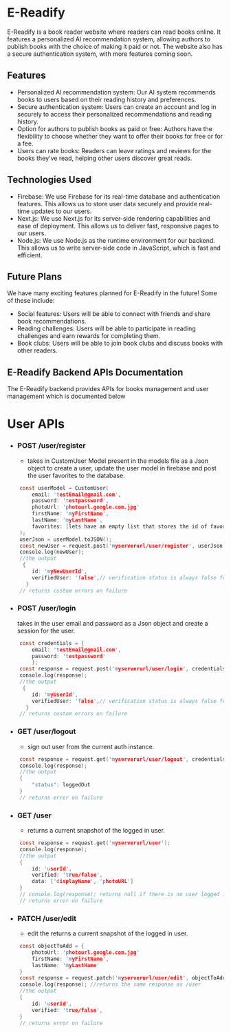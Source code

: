 # E-Readify

E-Readify is a book reader website where readers can read books online. It features a personalized AI recommendation system, allowing authors to publish books with the choice of making it paid or not. The website also has a secure authentication system, with more features coming soon.

## Features
- Personalized AI recommendation system: Our AI system recommends books to users based on their reading history and preferences.
- Secure authentication system: Users can create an account and log in securely to access their personalized recommendations and reading history.
- Option for authors to publish books as paid or free: Authors have the flexibility to choose whether they want to offer their books for free or for a fee.
- Users can rate books: Readers can leave ratings and reviews for the books they've read, helping other users discover great reads.

## Technologies Used
- Firebase: We use Firebase for its real-time database and authentication features. This allows us to store user data securely and provide real-time updates to our users.
- Next.js: We use Next.js for its server-side rendering capabilities and ease of deployment. This allows us to deliver fast, responsive pages to our users.
- Node.js: We use Node.js as the runtime environment for our backend. This allows us to write server-side code in JavaScript, which is fast and efficient.

## Future Plans
We have many exciting features planned for E-Readify in the future! Some of these include:
- Social features: Users will be able to connect with friends and share book recommendations.
- Reading challenges: Users will be able to participate in reading challenges and earn rewards for completing them.
- Book clubs: Users will be able to join book clubs and discuss books with other readers.



## E-Readify Backend APIs Documentation
The E-Readify backend provides APIs for books management and user management which is documented below

# User APIs


 - ### POST  /user/register
    - takes in CustomUser Model present in the models file as a Json object to create a user, update the user model in firebase and post the user favorites to the database.



```c
    const userModel = CustomUser(
        email: 'testEmail@gmail.com',
        password: 'testpassword',
        photoUrl: 'photourl.google.com.jpg'
        firstName: 'myFirstName',
        lastName: 'myLastName',
        favorites: [lets have an empty list that stores the id of favorite books later]
    );
    userJson = userModel.toJSON();
    const newUser = request.post('myserverurl/user/register', userJson);
    console.log(newUser);
    //the output
     {
        id: 'myNewUserId',
        verifiedUser: 'false',// verification status is always false for new users
      }
    // returns custom errors on failure
```


 - ### POST  /user/login
    takes in the user email and password as a Json object
    and create a session for the user.



```c
    const credentials = {
        email: 'testEmail@gmail.com',
        password: 'testpassword'
        };
    const response = request.post('myserverurl/user/login', credentials);
    console.log(response);
    //the output
     {
        id: 'myUserId',
        verifiedUser: 'false',// verification status is always false for new users
      }
    // returns custom errors on failure
```


- ### GET  /user/logout
    - sign out user from the current auth instance.


```c
    const response = request.get('myserverurl/user/logout', credentials);
    console.log(response);
    //the output
    {
        "status": loggedOut
    }
    // returns error on failure
```


- ### GET  /user
   - returns a current snapshot of the logged in user.


```c
    const response = request.get('myserverurl/user');
    console.log(response);
    //the output
    {
        id: 'userId',
        verified: 'true/false',
        data: ['displayName', 'photoURL']
    }
    // console.log(response); returns null if there is no user logged in at the moment
    // returns error on failure
```

- ### PATCH  /user/edit
   - edit the returns a current snapshot of the logged in user.


```c
    const objectToAdd = {
        photoUrl: 'photourl.google.com.jpg'
        firstName: 'myFirstName',
        lastName: 'myLastName'
    }
    const response = request.patch('myserverurl/user/edit', objectToAdd);
    console.log(response); //returns the same response as /user
    //the output
    {
        id: 'userId',
        verified: 'true/false',
    }
    // returns error on failure
```